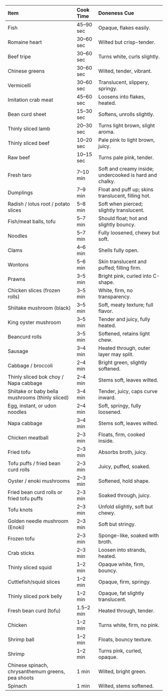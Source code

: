 
| Item                                              | Cook Time   | Doneness Cue                                            |
|:--------------------------------------------------|:------------|:--------------------------------------------------------|
| Fish                                              | 45–90 sec   | Opaque, flakes easily.                                  |
| Romaine heart                                     | 30–60 sec   | Wilted but crisp-tender.                                |
| Beef tripe                                        | 30–60 sec   | Turns white, curls slightly.                            |
| Chinese greens                                    | 30–60 sec   | Wilted, tender, vibrant.                                |
| Vermicelli                                        | 30–60 sec   | Translucent, slippery, springy.                         |
| Imitation crab meat                               | 45–60 sec   | Loosens into flakes, heated.                            |
| Bean curd sheet                                   | 15–30 sec   | Softens, unrolls slightly.                              |
| Thinly sliced lamb                                | 20–30 sec   | Turns light brown, slight aroma.                        |
| Thinly sliced beef                                | 10–20 sec   | Pale pink to light brown, juicy.                        |
| Raw beef                                          | 10–15 sec   | Turns pale pink, tender.                                |
| Fresh taro                                        | 7–10 min    | Soft and creamy inside; undercooked is hard and chalky. |
| Dumplings                                         | 7–9 min     | Float and puff up; skins translucent, filling hot.      |
| Radish / lotus root / potato slices               | 5–8 min     | Soft when pierced; slightly translucent.                |
| Fish/meat balls, tofu                             | 5–7 min     | Should float; hot and slightly bouncy.                  |
| Noodles                                           | 5–7 min     | Fully loosened, chewy but soft.                         |
| Clams                                             | 4–6 min     | Shells fully open.                                      |
| Wontons                                           | 5–6 min     | Skin translucent and puffed; filling firm.              |
| Prawns                                            | 3–5 min     | Bright pink, curled into C-shape.                       |
| Chicken slices (frozen rolls)                     | 3–5 min     | White, firm, no transparency.                           |
| Shiitake mushroom (black)                         | 3–5 min     | Soft, meaty texture; full flavor.                       |
| King oyster mushroom                              | 3–5 min     | Tender and juicy, fully heated.                         |
| Beancurd rolls                                    | 3–5 min     | Softened, retains light chew.                           |
| Sausage                                           | 3–4 min     | Heated through, outer layer may split.                  |
| Cabbage / broccoli                                | 2–4 min     | Bright green, slightly softened.                        |
| Thinly sliced bok choy / Napa cabbage             | 2–4 min     | Stems soft, leaves wilted.                              |
| Shiitake or baby bella mushrooms (thinly sliced)  | 3–4 min     | Tender, juicy, caps curve inward.                       |
| Egg, instant, or udon noodles                     | 2–4 min     | Soft, springy, fully loosened.                          |
| Napa cabbage                                      | 3–4 min     | Stems soft, leaves wilted.                              |
| Chicken meatball                                  | 2–3 min     | Floats, firm, cooked inside.                            |
| Fried tofu                                        | 2–3 min     | Absorbs broth, juicy.                                   |
| Tofu puffs / fried bean curd rolls                | 2–3 min     | Juicy, puffed, soaked.                                  |
| Oyster / enoki mushrooms                          | 2–3 min     | Softened, hold shape.                                   |
| Fried bean curd rolls or fried tofu puffs         | 2–3 min     | Soaked through, juicy.                                  |
| Tofu knots                                        | 2–3 min     | Unfold slightly, soft but chewy.                        |
| Golden needle mushroom (Enoki)                    | 2–3 min     | Soft but stringy.                                       |
| Frozen tofu                                       | 2–3 min     | Sponge-like, soaked with broth.                         |
| Crab sticks                                       | 2–3 min     | Loosen into strands, heated.                            |
| Thinly sliced squid                               | 1–2 min     | Opaque white, firm, bouncy.                             |
| Cuttlefish/squid slices                           | 1–2 min     | Opaque, firm, springy.                                  |
| Thinly sliced pork belly                          | 1–2 min     | Opaque, fat slightly translucent.                       |
| Fresh bean curd (tofu)                            | 1.5–2 min   | Heated through, tender.                                 |
| Chicken                                           | 1–2 min     | Turns white, firm, no pink.                             |
| Shrimp ball                                       | 1–2 min     | Floats, bouncy texture.                                 |
| Shrimp                                            | 1–2 min     | Turns pink, curled, opaque.                             |
| Chinese spinach, chrysanthemum greens, pea shoots | 1 min       | Wilted, bright green.                                   |
| Spinach                                           | 1 min       | Wilted, stems softened.                                 |